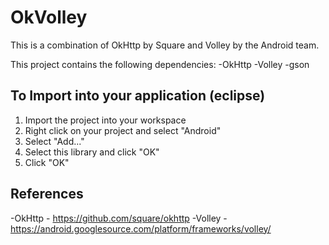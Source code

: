 OkVolley
=========================
This is a combination of OkHttp by Square and Volley by the Android team. 

This project contains the following dependencies:
-OkHttp
-Volley
-gson 

To Import into your application (eclipse)
------
1. Import the project into your workspace
2. Right click on your project and select "Android"
3. Select "Add..."
4. Select this library and click "OK"
5. Click "OK"

References
------
-OkHttp - https://github.com/square/okhttp
-Volley - https://android.googlesource.com/platform/frameworks/volley/